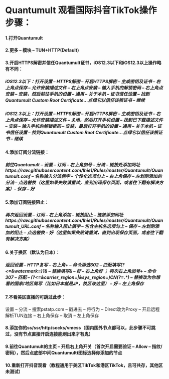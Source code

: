 # Quantumult 观看国际抖音TikTok操作步骤：

####  1.打开Quantumult

#### 2.更多 – 模块 – TUN+HTTP(Default)

#### 3.开启HTTPS解密并信任Quantumult证书，iOS12.3以下和iOS12.3以上操作略有不同：

#####     iOS12.3以下：打开设置 – HTTPS解密 – 开启HTTPS解密 – 生成密钥及证书 – 右上角点保存 – 允许安装描述文件 – 右上角点安装 – 输入手机的解锁密码 – 右上角点安装 – 安装，然后前往手机的设置 – 通用 – 关于本机 – 证书信任设置 – 找到Quantumult Custom Root Certificate…点绿它以信任该根证书 – 继续

#####     iOS12.3以上：打开设置 – HTTPS解密 – 开启HTTPS解密 – 生成密钥及证书 – 右上角点保存 – 允许安装描述文件 – 关闭，然后打开手机设置 – 找到已下载描述文件 – 安装 – 输入手机的解锁密码 – 安装，最后打开手机的设置 – 通用 – 关于本机 – 证书信任设置 – 找到Quantumult Custom Root Certificate…点绿它以信任该根证书 – 继续

#### 4.添加订阅分流链接：

##### 前往Quantumult – 设置 – 订阅 – 右上角加号 – 分流 – 链接处添加网址https://raw.githubusercontent.com/lhie1/Rules/master/Quantumult/Quantumult.conf – 名称输入分流俩字 – 个性化选项勾上 – 右上角保存 – 左划刚添加的分流 – 点选替换（这里如果失败请重试，直到出现保存页面，或者往下翻有解决方案）- 保存 – 好

#### 5.添加订阅链接阻止：

##### 再次返回设置 – 订阅 – 右上角添加 – 链接阻止 – 链接添加网址https://raw.githubusercontent.com/lhie1/Rules/master/Quantumult/Quantumult_URL.conf – 名称输入阻止俩字 – 包含主机名选项勾上 – 保存 – 左划刚添加的阻止 – 点选替换 – 好（这里如果失败请重试，直到出现保存页面，或者往下翻有解决方案）

#### 6.关于换区（默认为日本）：

##### 返回设置 – HTTP复写 – 右上角+ – 命令那选302 – 匹配填写(?<=&watermark=)1& –  替换填写& – 好 – 右上角好 ； 再次右上角加号+ – 命令307 – 匹配 – (?<=&carrier_region=|&sys_region=)CN(?=.*) – 替换改为你想看的国家/地区简写（比如日本就是JP，换区改这里） – 好 – 左上角保存

#### 7.不看美区直播的可跳过此步：

设置 – 分流 – 搜索pstatp.com – 戳进去 – 将行为 – Direct改为Proxy – 开启远程解析TUN连接 – 右上角保存 – 取消 – 左上角保存

#### 8.添加你的ss/ssr/http/socks/vmess（国内国外节点都可以，此步骤不可跳过，没有节点直接开启连接能刷出来才有鬼）


#### 9.前往Quantumult的主页 – 开启右上角开关（首次开启需要验证 – Allow – 指纹/密码），然后点底部中间Quantumultt图标选择你添加的节点


#### 10.重新打开抖音观看（教程通用于美区TikTok和港区TikTok，且可共存，其他区未测试）
